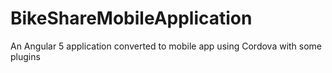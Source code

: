 # BikeShareMobileApplication
An Angular 5 application converted to mobile app using Cordova with some plugins
